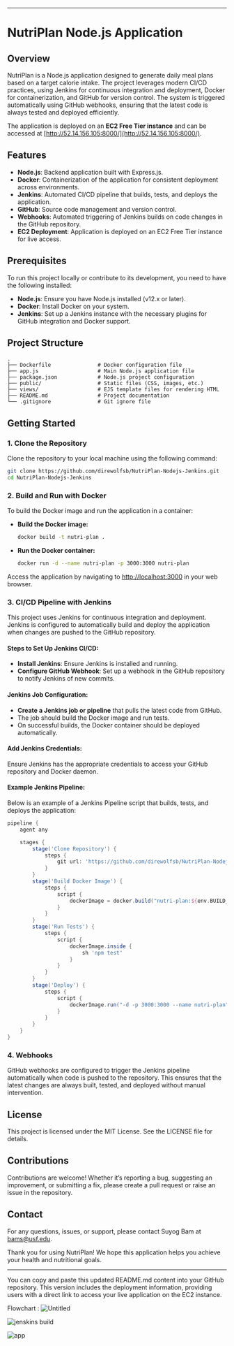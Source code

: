 

---

# NutriPlan Node.js Application

## Overview
NutriPlan is a Node.js application designed to generate daily meal plans based on a target calorie intake. The project leverages modern CI/CD practices, using Jenkins for continuous integration and deployment, Docker for containerization, and GitHub for version control. The system is triggered automatically using GitHub webhooks, ensuring that the latest code is always tested and deployed efficiently.

The application is deployed on an **EC2 Free Tier instance** and can be accessed at [http://52.14.156.105:8000/](http://52.14.156.105:8000/).

## Features
- **Node.js**: Backend application built with Express.js.
- **Docker**: Containerization of the application for consistent deployment across environments.
- **Jenkins**: Automated CI/CD pipeline that builds, tests, and deploys the application.
- **GitHub**: Source code management and version control.
- **Webhooks**: Automated triggering of Jenkins builds on code changes in the GitHub repository.
- **EC2 Deployment**: Application is deployed on an EC2 Free Tier instance for live access.

## Prerequisites
To run this project locally or contribute to its development, you need to have the following installed:
- **Node.js**: Ensure you have Node.js installed (v12.x or later).
- **Docker**: Install Docker on your system.
- **Jenkins**: Set up a Jenkins instance with the necessary plugins for GitHub integration and Docker support.

## Project Structure
```
.
├── Dockerfile               # Docker configuration file
├── app.js                   # Main Node.js application file
├── package.json             # Node.js project configuration
├── public/                  # Static files (CSS, images, etc.)
├── views/                   # EJS template files for rendering HTML
├── README.md                # Project documentation
└── .gitignore               # Git ignore file
```

## Getting Started

### 1. Clone the Repository
Clone the repository to your local machine using the following command:

```bash
git clone https://github.com/direwolfsb/NutriPlan-Nodejs-Jenkins.git
cd NutriPlan-Nodejs-Jenkins
```

### 2. Build and Run with Docker
To build the Docker image and run the application in a container:

- **Build the Docker image:**
  ```bash
  docker build -t nutri-plan .
  ```

- **Run the Docker container:**
  ```bash
  docker run -d --name nutri-plan -p 3000:3000 nutri-plan
  ```

Access the application by navigating to [http://localhost:3000](http://localhost:3000) in your web browser.

### 3. CI/CD Pipeline with Jenkins
This project uses Jenkins for continuous integration and deployment. Jenkins is configured to automatically build and deploy the application when changes are pushed to the GitHub repository.

#### Steps to Set Up Jenkins CI/CD:
- **Install Jenkins**: Ensure Jenkins is installed and running.
- **Configure GitHub Webhook**: Set up a webhook in the GitHub repository to notify Jenkins of new commits.

#### Jenkins Job Configuration:
- **Create a Jenkins job or pipeline** that pulls the latest code from GitHub.
- The job should build the Docker image and run tests.
- On successful builds, the Docker container should be deployed automatically.

#### Add Jenkins Credentials:
Ensure Jenkins has the appropriate credentials to access your GitHub repository and Docker daemon.

#### Example Jenkins Pipeline:
Below is an example of a Jenkins Pipeline script that builds, tests, and deploys the application:

```groovy
pipeline {
    agent any

    stages {
        stage('Clone Repository') {
            steps {
                git url: 'https://github.com/direwolfsb/NutriPlan-Nodejs-Jenkins.git', credentialsId: 'github-jenkins'
            }
        }
        stage('Build Docker Image') {
            steps {
                script {
                    dockerImage = docker.build("nutri-plan:${env.BUILD_ID}")
                }
            }
        }
        stage('Run Tests') {
            steps {
                script {
                    dockerImage.inside {
                        sh 'npm test'
                    }
                }
            }
        }
        stage('Deploy') {
            steps {
                script {
                    dockerImage.run("-d -p 3000:3000 --name nutri-plan")
                }
            }
        }
    }
}
```

### 4. Webhooks
GitHub webhooks are configured to trigger the Jenkins pipeline automatically when code is pushed to the repository. This ensures that the latest changes are always built, tested, and deployed without manual intervention.

## License
This project is licensed under the MIT License. See the LICENSE file for details.

## Contributions
Contributions are welcome! Whether it’s reporting a bug, suggesting an improvement, or submitting a fix, please create a pull request or raise an issue in the repository.

## Contact
For any questions, issues, or support, please contact Suyog Bam at bams@usf.edu.

Thank you for using NutriPlan! We hope this application helps you achieve your health and nutritional goals.

---

You can copy and paste this updated README.md content into your GitHub repository. This version includes the deployment information, providing users with a direct link to access your live application on the EC2 instance.

Flowchart :
![Untitled](https://github.com/user-attachments/assets/0e1543ed-1d45-48ab-afa7-24a308e5d378)



![jenskins build](https://github.com/user-attachments/assets/d3cee3de-d51d-4410-b2f6-75fb70328269)


![app](https://github.com/user-attachments/assets/8cc9bd9d-9053-484a-a3f8-db55ae666a01)
